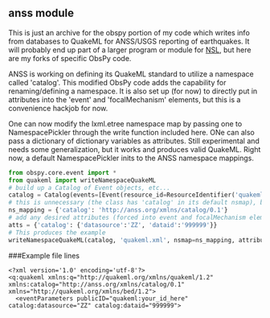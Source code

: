 ## anss module
This is just an archive for the obspy portion of my code which writes info from databases to QuakeML for ANSS/USGS reporting of earthquakes. It will probably end up part of a larger program or module for [NSL](http://github.com/NVSeismoLab), but here are my forks of specific ObsPy code.

ANSS is working on defining its QuakeML standard to utilize a namespace called 'catalog'. This modified ObsPy code adds the capability for renaming/defining a namespace. It is also set up (for now) to directly put in attributes into the 'event' and 'focalMechanism' elements, but this is a convenience hackjob for now.

One can now modify the lxml.etree namespace map by passing one to NamespacePickler through the write function included here. ONe can also pass a dictionary of dictionary variables as attributes. Still experimental and needs some generalization, but it works and produces valid QuakeML. Right now, a default NamespacePickler inits to the ANSS namespace mappings.

```python
from obspy.core.event import *
from quakeml import writeNamespaceQuakeML
# build up a Catalog of Event objects, etc...
catalog = Catalog(events=[Event(resource_id=ResourceIdentifier('quakeml:your_id_here'))])
# this is unnecessary (the class has 'catalog' in its default nsmap), but included as an example
ns_mapping = {'catalog': 'http://anss.org/xmlns/catalog/0.1'}
# add any desired attributes (forced into event and focalMechanism elements)
atts = {'catalog': {'datasource':'ZZ', 'dataid':'999999'}}
# This produces the example
writeNamespaceQuakeML(catalog, 'quakeml.xml', nsmap=ns_mapping, attributes=atts)
```
###Example file lines
```
<?xml version='1.0' encoding='utf-8'?>
<q:quakeml xmlns:q="http://quakeml.org/xmlns/quakeml/1.2" xmlns:catalog="http://anss.org/xmlns/catalog/0.1" xmlns="http://quakeml.org/xmlns/bed/1.2">
  <eventParameters publicID="quakeml:your_id_here" catalog:datasource="ZZ" catalog:dataid="999999">
```

